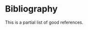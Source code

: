 # Bibliography

This is a partial list of good references.


```{bibliography} ../References/references.bib
```
